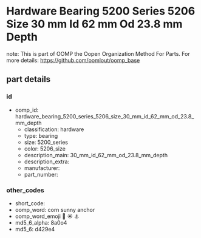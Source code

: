 # Hardware Bearing 5200 Series 5206 Size 30 mm Id 62 mm Od 23.8 mm Depth  

note: This is part of OOMP the Oopen Organization Method For Parts. For more details: https://github.com/oomlout/oomp_base

##  part details





### id
* oomp_id: hardware_bearing_5200_series_5206_size_30_mm_id_62_mm_od_23.8_mm_depth
  * classification: hardware
  * type: bearing
  * size: 5200_series
  * color: 5206_size
  * description_main: 30_mm_id_62_mm_od_23.8_mm_depth
  * description_extra: 
  * manufacturer: 
  * part_number: 

### other_codes
* short_code: 
* oomp_word: corn sunny anchor
* oomp_word_emoji :corn: :sunny: :anchor:
* md5_6_alpha: 8a0o4
* md5_6: d429e4